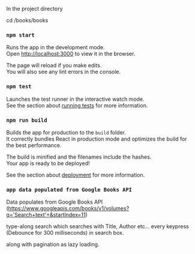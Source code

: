 In the project directory

cd /books/books

### `npm start`

Runs the app in the development mode.<br />
Open [http://localhost:3000](http://localhost:3000) to view it in the browser.

The page will reload if you make edits.<br />
You will also see any lint errors in the console.

### `npm test`

Launches the test runner in the interactive watch mode.<br />
See the section about [running tests](https://facebook.github.io/create-react-app/docs/running-tests) for more information.

### `npm run build`

Builds the app for production to the `build` folder.<br />
It correctly bundles React in production mode and optimizes the build for the best performance.

The build is minified and the filenames include the hashes.<br />
Your app is ready to be deployed!

See the section about [deployment](https://facebook.github.io/create-react-app/docs/deployment) for more information.


### `app data populated from Google Books API` 

Data populates from Google Books API (https://www.googleapis.com/books/v1/volumes?q='Search+text'+&startIndex=11)

type-along search which searches with Title, Author etc... every keypress (Debounce for 300 milliseconds) in search box.

along with pagination as lazy loading.
